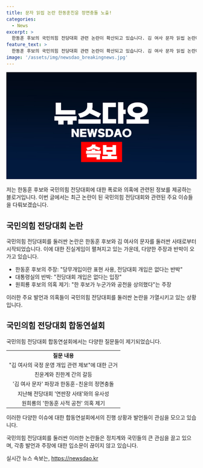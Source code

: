 ```yaml
---
title: 문자 읽씹 논란 한동훈친윤 정면충돌 노출!
categories:
  - News
excerpt: >
  한동훈 후보의 국민의힘 전당대회 관련 논란이 확산되고 있습니다. 김 여사 문자 읽씹 논란에 대한 주장과 대통령실의 반박, 그리고 원희룡 후보의 공천 의혹 제기로 인한 갈등이 커지고 있는 가운데, 진실과 거짓을 놓고 한동훈 후보와의 공방이 진행되고 있습니다. 국민의힘 전당대회가 진흙탕 싸움으로 번지고 있는 상황입니다.
feature_text: >
  한동훈 후보의 국민의힘 전당대회 관련 논란이 확산되고 있습니다. 김 여사 문자 읽씹 논란에 대한 주장과 대통령실의 반박, 그리고 원희룡 후보의 공천 의혹 제기로 인한 갈등이 커지고 있는 가운데, 진실과 거짓을 놓고 한동훈 후보와의 공방이 진행되고 있습니다. 국민의힘 전당대회가 진흙탕 싸움으로 번지고 있는 상황입니다.
image: '/assets/img/newsdao_breakingnews.jpg'
---
```


<p><img src="/assets/img/newsdao_breakingnews.jpg" alt="firstkoreanews 속보" /></p>

<p>저는 한동훈 후보와 국민의힘 전당대회에 대한 폭로와 의혹에 관련된 정보를 제공하는 블로거입니다. 이번 글에서는 최근 논란이 된 국민의힘 전당대회와 관련된 주요 이슈들을 다뤄보겠습니다. </p>

<h2 data-ke-size="size26">국민의힘 전당대회 논란</h2>

<p>국민의힘 전당대회를 둘러싼 논란은 한동훈 후보와 김 여사의 문자를 둘러싼 사태로부터 시작되었습니다. 이에 대한 진실게임이 펼쳐지고 있는 가운데, 다양한 주장과 반박이 오가고 있습니다.</p>

<ul>
  <li>한동훈 후보의 주장: "당무개입이란 표현 사용, 전당대회 개입은 없다는 반박"</li>
  <li>대통령실의 반박: "전당대회 개입은 없다는 입장"</li>
  <li>원희룡 후보의 의혹 제기: "한 후보가 누군가와 공천을 상의했다"는 주장</li>
</ul>

<p>이러한 주요 발언과 의혹들이 국민의힘 전당대회를 둘러싼 논란을 가열시키고 있는 상황입니다.</p>

<h2 data-ke-size="size26">국민의힘 전당대회 합동연설회</h2>

<p>국민의힘 전당대회 합동연설회에서는 다양한 질문들이 제기되었습니다. </p>

<table>
  <tr>
    <td style="text-align: center; height: 17px;"><b>질문 내용</b></td>
  </tr>
  <tr>
    <td style="text-align: center; height: 17px;">"김 여사의 국정 운영 개입 관련 제보"에 대한 근거</td>
  </tr>
  <tr>
    <td style="text-align: center; height: 17px;">친윤계와 친한계 간의 갈등</td>
  </tr>
  <tr>
    <td style="text-align: center; height: 17px;">'김 여사 문자' 파장과 한동훈-친윤의 정면충돌</td>
  </tr>
  <tr>
    <td style="text-align: center; height: 17px;">지난해 전당대회 '연판장 사태'와의 유사성</td>
  </tr>
  <tr>
    <td style="text-align: center; height: 17px;">원희룡의 '한동훈 사적 공천' 의혹 제기</td>
  </tr>
</table>

<p>이러한 다양한 이슈에 대한 합동연설회에서의 진행 상황과 발언들이 관심을 모으고 있습니다.</p>

<p>국민의힘 전당대회를 둘러싼 이러한 논란들은 정치계와 국민들의 큰 관심을 끌고 있으며, 각종 발언과 주장에 대한 입소문이 끊이지 않고 있습니다.</p>
실시간 뉴스 속보는, <a href="https://newsdao.kr" rel="dofollow">https://newsdao.kr</a>


